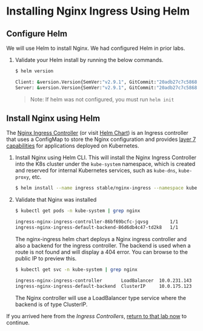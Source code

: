 # Installing Nginx Ingress Using Helm

## Configure Helm

We will use Helm to install Nginx. We had configured Helm in prior labs.

1. Validate your Helm install by running the below commands.

    ``` bash
    $ helm version

    Client: &version.Version{SemVer:"v2.9.1", GitCommit:"20adb27c7c5868466912eebdf6664e7390ebe710", GitTreeState:"clean"}
    Server: &version.Version{SemVer:"v2.9.1", GitCommit:"20adb27c7c5868466912eebdf6664e7390ebe710", GitTreeState:"clean"}
    ```

    > Note: If helm was not configured, you must run `helm init`

## Install Nginx using Helm

The [Nginx Ingress Controller](https://kubernetes.github.io/ingress-nginx/) (or visit [Helm Chart](https://github.com/kubernetes/charts/tree/master/stable/nginx-ingress)) is an Ingress controller that uses a ConfigMap to store the Nginx configuration and provides [layer 7 capabilities](https://en.wikipedia.org/wiki/OSI_model) for applications deployed on Kubernetes.

1. Install Nginx using Helm CLI. This will install the Nginx Ingress Controller into the K8s cluster under the `kube-system` namespace, which is created and reserved for internal Kubernetes services, such as `kube-dns`, `kube-proxy`, etc.  

    ``` bash
    $ helm install --name ingress stable/nginx-ingress --namespace kube-system
    ```

2. Validate that Nginx was installed

    ``` bash
    $ kubectl get pods -n kube-system | grep nginx

    ingress-nginx-ingress-controller-86bf69bcfc-jqvsg        1/1       Running   0          1d
    ingress-nginx-ingress-default-backend-86d6db4c47-td2k8   1/1       Running   0          1d
    ```

    The nginx-ingress helm chart deploys a Nginx ingress controller and also a backend for the ingress controller. The backend is used when a route is not found and will display a 404 error. You can browse to the public IP to preview this.

    ``` bash
    $ kubectl get svc -n kube-system | grep nginx

    ingress-nginx-ingress-controller       LoadBalancer  10.0.231.143  52.173.190.190  80:30910/TCP,443:30480/TCP  1d
    ingress-nginx-ingress-default-backend  ClusterIP     10.0.175.123  <none>          80/TCP                      1d
    ```

    The Nginx controller will use a LoadBalancer type service where the backend is of type ClusterIP.

If you arrived here from the *Ingress Controllers*, [return to that lab now](ingress-controller.md) to continue.